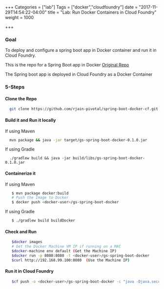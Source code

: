 +++
Categories = ["lab"]
Tags = ["docker","cloudfoundry"]
date = "2017-11-29T14:54:22-04:00"
title = "Lab: Run Docker Containers in Cloud Foundry"
weight = 1000

+++

### Goal

To deploy and configure a spring boot app in Docker container and run it in Cloud Foundry.

<!--more-->


This is the repo for a Spring Boot app in Docker
[Original Repo](https://spring.io/guides/gs/spring-boot-docker/#scratch)

The Spring boot app is deployed in Cloud Foundry as a Docker Container

### 5-Steps

#### Clone the Repo

   ```bash
     git clone https://github.com/rjain-pivotal/spring-boot-docker-cf.git
   ```
#### Build it and Run it locally

   If using Maven

   ```bash
     mvn package && java -jar target/gs-spring-boot-docker-0.1.0.jar
   ```

   If using Gradle

   ```
     ./gradlew build && java -jar build/libs/gs-spring-boot-docker-0.1.0.jar
   ```

#### Containerize it

   If using Maven

   ```bash
      $ mvn package docker:build
      # Push the Image to Docker
      $ docker push <docker-user>/gs-spring-boot-docker
   ```

   If using Gradle

   ```bash
      $ ./gradlew build buildDocker
   ```

#### Check and Run

   ```bash
      $docker images
      # Get the Docker Machine VM IP if running on a MAC
      $docker-machine env default (Get the Machine IP)
      $docker run -p 8080:8080 -t <docker-user>/gs-spring-boot-docker
      $curl http://192.168.99.100:8080  (Use the Machine IP)
   ```

#### Run it in Cloud Foundry

   ```bash
      $cf push -o <docker-user>/gs-spring-boot-docker -c "java -Djava.security.egd=file:/dev/./urandom -jar /app.jar"
   ```
